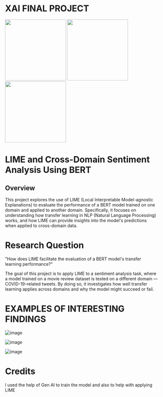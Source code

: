 # XAI FINAL PROJECT

<img src="https://github.com/user-attachments/assets/f6aec4bd-bea7-40b5-b9ee-b3ba56e24b7c" width="200"/> 
<img src="https://github.com/user-attachments/assets/66a84e10-bffe-418e-9396-763fbc5dab87" width="200"/> 
<img src="https://github.com/user-attachments/assets/27c1d3dc-efad-44ae-8bfb-6d06111c36ca" width="200"/>



# LIME and Cross-Domain Sentiment Analysis Using BERT
## Overview
This project explores the use of LIME (Local Interpretable Model-agnostic Explanations) to evaluate the performance of a BERT model trained on one domain and applied to another domain. Specifically, it focuses on understanding how transfer learning in NLP (Natural Language Processing) works, and how LIME can provide insights into the model's predictions when applied to cross-domain data.

# Research Question
"How does LIME facilitate the evaluation of a BERT model's transfer learning performance?"

The goal of this project is to apply LIME to a sentiment analysis task, where a model trained on a movie review dataset is tested on a different domain — COVID-19-related tweets. By doing so, it investigates how well transfer learning applies across domains and why the model might succeed or fail.

# EXAMPLES OF INTERESTING FINDINGS
![image](https://github.com/user-attachments/assets/06e6ac93-e536-4070-a134-965e0d20bc6f)

![image](https://github.com/user-attachments/assets/0d897d59-d6f6-4daa-8069-d6b2ce4eb66a)

![image](https://github.com/user-attachments/assets/b9ec6032-d4fe-40f3-aa10-03ca43b09ffd)


# Credits 
I used the help of Gen AI to train the model and also to help with applying LIME
